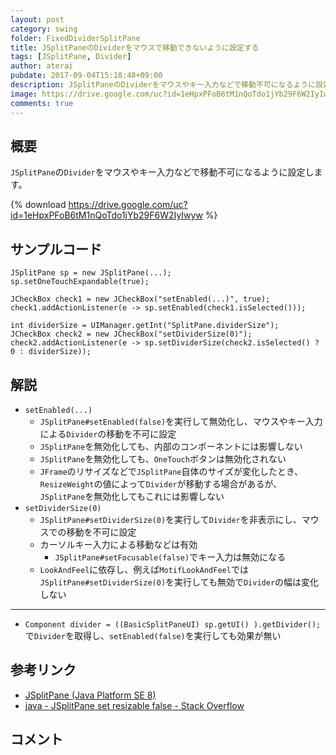 ```yaml
---
layout: post
category: swing
folder: FixedDividerSplitPane
title: JSplitPaneのDividerをマウスで移動できないように設定する
tags: [JSplitPane, Divider]
author: aterai
pubdate: 2017-09-04T15:18:48+09:00
description: JSplitPaneのDividerをマウスやキー入力などで移動不可になるように設定します。
image: https://drive.google.com/uc?id=1eHpxPFoB6tM1nQoTdo1jYb29F6W2IyIwyw
comments: true
---
```

## 概要
`JSplitPane`の`Divider`をマウスやキー入力などで移動不可になるように設定します。

{% download https://drive.google.com/uc?id=1eHpxPFoB6tM1nQoTdo1jYb29F6W2IyIwyw %}

## サンプルコード
<pre class="prettyprint"><code>JSplitPane sp = new JSplitPane(...);
sp.setOneTouchExpandable(true);

JCheckBox check1 = new JCheckBox("setEnabled(...)", true);
check1.addActionListener(e -&gt; sp.setEnabled(check1.isSelected()));

int dividerSize = UIManager.getInt("SplitPane.dividerSize");
JCheckBox check2 = new JCheckBox("setDividerSize(0)");
check2.addActionListener(e -&gt; sp.setDividerSize(check2.isSelected() ? 0 : dividerSize));
</code></pre>

## 解説
- `setEnabled(...)`
    - `JSplitPane#setEnabled(false)`を実行して無効化し、マウスやキー入力による`Divider`の移動を不可に設定
    - `JSplitPane`を無効化しても、内部のコンポーネントには影響しない
    - `JSplitPane`を無効化しても、`OneTouch`ボタンは無効化されない
    - `JFrame`のリサイズなどで`JSplitPane`自体のサイズが変化したとき、`ResizeWeight`の値によって`Divider`が移動する場合があるが、`JSplitPane`を無効化してもこれには影響しない
- `setDividerSize(0)`
    - `JSplitPane#setDividerSize(0)`を実行して`Divider`を非表示にし、マウスでの移動を不可に設定
    - カーソルキー入力による移動などは有効
        - `JSplitPane#setFocusable(false)`でキー入力は無効になる
    - `LookAndFeel`に依存し、例えば`MotifLookAndFeel`では`JSplitPane#setDividerSize(0)`を実行しても無効で`Divider`の幅は変化しない

<!-- dummy comment line for breaking list -->

- - - -
- `Component divider = ((BasicSplitPaneUI) sp.getUI() ).getDivider();`で`Divider`を取得し、`setEnabled(false)`を実行しても効果が無い

<!-- dummy comment line for breaking list -->

## 参考リンク
- [JSplitPane (Java Platform SE 8)](https://docs.oracle.com/javase/jp/8/docs/api/javax/swing/JSplitPane.html)
- [java - JSplitPane set resizable false - Stack Overflow](https://stackoverflow.com/questions/7065309/jsplitpane-set-resizable-false)

<!-- dummy comment line for breaking list -->

## コメント
